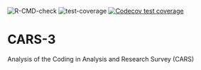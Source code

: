 ![R-CMD-check](https://github.com/best-practice-and-impact/CARS-3/workflows/R-CMD-check/badge.svg)
![test-coverage](https://github.com/best-practice-and-impact/CARS-3/workflows/test-coverage/badge.svg)
[![Codecov test
coverage](https://codecov.io/gh/best-practice-and-impact/CARS-3/branch/freq_tables/graph/badge.svg)](https://codecov.io/gh/best-practice-and-impact/CARS-3?branch=freq_tables)

# CARS-3
Analysis of the Coding in Analysis and Research Survey (CARS)

